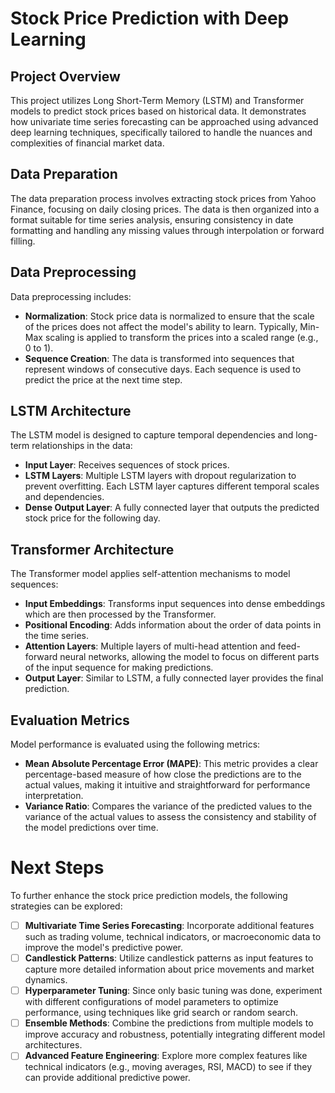 # Stock Price Prediction with Deep Learning

## Project Overview

This project utilizes Long Short-Term Memory (LSTM) and Transformer models to predict stock prices based on historical data. It demonstrates how univariate time series forecasting can be approached using advanced deep learning techniques, specifically tailored to handle the nuances and complexities of financial market data.

## Data Preparation

The data preparation process involves extracting stock prices from Yahoo Finance, focusing on daily closing prices. The data is then organized into a format suitable for time series analysis, ensuring consistency in date formatting and handling any missing values through interpolation or forward filling.

## Data Preprocessing

Data preprocessing includes:

-   **Normalization**: Stock price data is normalized to ensure that the scale of the prices does not affect the model's ability to learn. Typically, Min-Max scaling is applied to transform the prices into a scaled range (e.g., 0 to 1).
-   **Sequence Creation**: The data is transformed into sequences that represent windows of consecutive days. Each sequence is used to predict the price at the next time step.

## LSTM Architecture

The LSTM model is designed to capture temporal dependencies and long-term relationships in the data:

-   **Input Layer**: Receives sequences of stock prices.
-   **LSTM Layers**: Multiple LSTM layers with dropout regularization to prevent overfitting. Each LSTM layer captures different temporal scales and dependencies.
-   **Dense Output Layer**: A fully connected layer that outputs the predicted stock price for the following day.

## Transformer Architecture

The Transformer model applies self-attention mechanisms to model sequences:

-   **Input Embeddings**: Transforms input sequences into dense embeddings which are then processed by the Transformer.
-   **Positional Encoding**: Adds information about the order of data points in the time series.
-   **Attention Layers**: Multiple layers of multi-head attention and feed-forward neural networks, allowing the model to focus on different parts of the input sequence for making predictions.
-   **Output Layer**: Similar to LSTM, a fully connected layer provides the final prediction.

## Evaluation Metrics

Model performance is evaluated using the following metrics:

-   **Mean Absolute Percentage Error (MAPE)**: This metric provides a clear percentage-based measure of how close the predictions are to the actual values, making it intuitive and straightforward for performance interpretation.
-   **Variance Ratio**: Compares the variance of the predicted values to the variance of the actual values to assess the consistency and stability of the model predictions over time.

# Next Steps

To further enhance the stock price prediction models, the following strategies can be explored:

-   [ ] **Multivariate Time Series Forecasting**: Incorporate additional features such as trading volume, technical indicators, or macroeconomic data to improve the model's predictive power.
-   [ ] **Candlestick Patterns**: Utilize candlestick patterns as input features to capture more detailed information about price movements and market dynamics.
-   [ ] **Hyperparameter Tuning**: Since only basic tuning was done, experiment with different configurations of model parameters to optimize performance, using techniques like grid search or random search.
-   [ ] **Ensemble Methods**: Combine the predictions from multiple models to improve accuracy and robustness, potentially integrating different model architectures.
-   [ ] **Advanced Feature Engineering**: Explore more complex features like technical indicators (e.g., moving averages, RSI, MACD) to see if they can provide additional predictive power.
